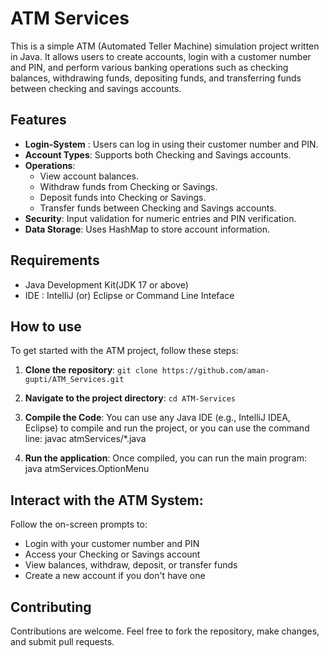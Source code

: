 # ATM Services

This is a simple ATM (Automated Teller Machine) simulation project written in Java. It allows users to create accounts, login with a customer number and PIN, 
and perform various banking operations such as checking balances, withdrawing funds, depositing funds, and transferring funds between checking and savings accounts.

## Features
  * **Login-System** : Users can log in using their customer number and PIN.
  * **Account Types**: Supports both Checking and Savings accounts.
  * **Operations**:
      * View account balances.
      * Withdraw funds from Checking or Savings.
      * Deposit funds into Checking or Savings.
      *  Transfer funds between Checking and Savings accounts.
  * **Security**: Input validation for numeric entries and PIN verification.
  * **Data Storage**: Uses HashMap to store account information.

## Requirements
  * Java Development Kit(JDK 17 or above)
  * IDE : IntelliJ (or) Eclipse or Command Line Inteface

## How to use
 To get started with the ATM project, follow these steps:
 1. **Clone the repository**: `git clone https://github.com/aman-gupti/ATM_Services.git`
   
 2. **Navigate to the project directory**: `cd ATM-Services`

 3. **Compile the Code**: You can use any Java IDE (e.g., IntelliJ IDEA, Eclipse) to compile and run the project, or you can use the command line:
                          javac atmServices/*.java

 4. **Run the application**: Once compiled, you can run the main program:  java atmServices.OptionMenu

## Interact with the ATM System:
 Follow the on-screen prompts to:

  * Login with your customer number and PIN
  * Access your Checking or Savings account
  * View balances, withdraw, deposit, or transfer funds
  * Create a new account if you don't have one

## Contributing
  Contributions are welcome. Feel free to fork the repository, make changes, and submit pull requests.
